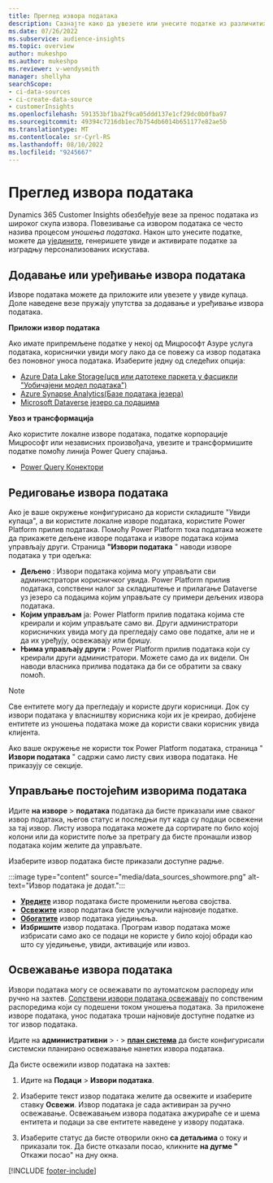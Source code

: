 ```yaml
---
title: Преглед извора података
description: Сазнајте како да увезете или унесите податке из различитих извора.
ms.date: 07/26/2022
ms.subservice: audience-insights
ms.topic: overview
author: mukeshpo
ms.author: mukeshpo
ms.reviewer: v-wendysmith
manager: shellyha
searchScope:
- ci-data-sources
- ci-create-data-source
- customerInsights
ms.openlocfilehash: 591353bf1ba2f9ca05ddd137e1cf29dc0b0fba97
ms.sourcegitcommit: 49394c7216db1ec7b754db6014b651177e82ae5b
ms.translationtype: MT
ms.contentlocale: sr-Cyrl-RS
ms.lasthandoff: 08/10/2022
ms.locfileid: "9245667"
---
```

# <a name="data-sources-overview"></a>Преглед извора података

Dynamics 365 Customer Insights обезбеђује везе за пренос података из широког скупа извора. Повезивање са извором података се често назива процесом *уношења података*. Након што унесите податке, можете да [уједините](data-unification.md), генеришете увиде и активирате податке за изградњу персонализованих искустава.

## <a name="add-or-edit-data-sources"></a>Додавање или уређивање извора података

Изворе података можете да приложите или увезете у увиде купаца. Доле наведене везе пружају упутства за додавање и уређивање извора података.

**Приложи извор података**

Ако имате припремљене податке у некој од Мицрософт Азуре услуга података, кориснички увиди могу лако да се повежу са извор података без поновног уноса података. Изаберите једну од следећих опција:
- [Azure Data Lake Storage(цсв или датотеке паркета у фасцикли "Уобичајени модел података")](connect-common-data-model.md)
- [Azure Synapse Analytics(Базе података језера)](connect-synapse.md)
- [Microsoft Dataverse језеро са подацима](connect-dataverse-managed-lake.md)

**Увоз и трансформација**

Ако користите локалне изворе података, податке корпорације Мицрософт или независних произвођача, увезите и трансформишите податке помоћу линија Power Query спајања.
- [Power Query Конектори](connect-power-query.md)

## <a name="review-data-sources"></a>Редиговање извора података

Ако је ваше окружење конфигурисано да користи складиште "Увиди купаца", а ви користите локалне изворе података, користите Power Platform прилив података. Помоћу Power Platform тока података можете да прикажете дељене изворе података и изворе података којима управљају други. Страница **"Извори података** " наводи изворе података у три одељка:
- **Дељено** : Извори података којима могу управљати сви администратори корисничког увида. Power Platform прилив података, сопствени налог за складиштење и прилагање Dataverse уз језеро са подацима којим управљате су примери дељених извора података.
- **Којим управљам** ја: Power Platform прилив података којима сте креирали и којим управљате само ви. Други администратори корисничких увида могу да прегледају само ове податке, али не и да их уређују, освежавају или бришу.
- **Њима управљају други** : Power Platform прилив података који су креирали други администратори. Можете само да их видели. Он наводи власника прилива података да би се обратити за сваку помоћ.
> [!NOTE]
> Све ентитете могу да прегледају и користе други корисници. Док су извори података у власништву корисника који их је креирао, добијене ентитете из уношења података може да користи сваки корисник увида клијента.

Ако ваше окружење не користи ток Power Platform података, страница " **Извори података** " садржи само листу свих извора података. Не приказују се секције.

## <a name="manage-existing-data-sources"></a>Управљање постојећим изворима података

Идите **на изворе** > **података** података да бисте приказали име сваког извор података, његов статус и последњи пут када су подаци освежени за тај извор. Листу извора података можете да сортирате по било којој колони или да користите поље за претрагу да бисте пронашли извор података којим желите да управљате.

Изаберите извор података бисте приказали доступне радње.

:::image type="content" source="media/data_sources_showmore.png" alt-text="Извор података је додат.":::

- [**Уредите**](#add-or-edit-data-sources) извор података бисте променили његова својства.
- [**Освежите**](#refresh-data-sources) извор података бисте укључили најновије податке.
- [**Обогатите**](data-sources-enrichment.md) извор података уједињења.
- **Избришите** извор података. Програм извор података може избрисати само ако се подаци не користе у било којој обради као што су уједињење, увиди, активације или извоз.

## <a name="refresh-data-sources"></a>Освежавање извора података

Извори података могу се освежавати по аутоматском распореду или ручно на захтев. [Сопствени извори података освежавају](connect-power-query.md#add-data-from-on-premises-data-sources) по сопственим распоредима који су подешени током уношења података. За приложене изворе података, унос података троши најновије доступне податке из тог извор података.

Идите на **административни** > **·** > [**план система**](schedule-refresh.md) да бисте конфигурисали системски планирано освежавање нанетих извора података.

Да бисте освежили извор података на захтев:

1. Идите на **Подаци** > **Извори података**.

1. Изаберите текст извор података желите да освежите и изаберите ставку **Освежи**. Извор података је сада активиран за ручно освежавање. Освежавањем извора података ажурираће се и шема ентитета и подаци за све ентитете наведене у извору података.

1. Изаберите статус да бисте отворили окно **са детаљима** о току и приказали ток. Да бисте отказали посао, кликните **на дугме "** Откажи посао" на дну окна.

[!INCLUDE [footer-include](includes/footer-banner.md)]
